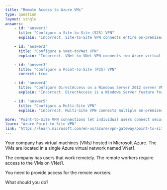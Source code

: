 ```yaml
---
title: "Remote Access to Azure VMs"
type: question
layout: single
answers:
    - id: "answer1"
      title: "Configure a Site-to-Site (S2S) VPN"
      explain: "Incorrect. Site-to-Site VPN connects entire on-premises networks to Azure VNet. It's not suitable for individual remote workers as it requires a VPN device or gateway at the site location."

    - id: "answer2"
      title: "Configure a VNet-toVNet VPN"
      explain: "Incorrect. VNet-to-VNet VPN connects two Azure virtual networks together. It does not provide remote user access to VMs in a VNet."

    - id: "answer3"
      title: "Configure a Point-to-Site (P2S) VPN"
      correct: true

    - id: "answer4"
      title: "Configure DirectAccess on a Windows Server 2012 server VM"
      explain: "Incorrect. DirectAccess is a Windows Server feature for domain-joined clients. It's not an Azure service and requires additional infrastructure setup and maintenance."

    - id: "answer5"
      title: "Configure a Multi-Site VPN"
      explain: "Incorrect. Multi-Site VPN connects multiple on-premises sites to an Azure VNet. Like Site-to-Site VPN, it's not designed for individual remote worker access."

more: "Point-to-Site VPN connections let individual users connect securely to an Azure virtual network from a remote location. A P2S VPN is a VPN connection from a client computer to an Azure VNet."
learn: "Azure Point-to-Site VPN"
link: "https://learn.microsoft.com/en-us/azure/vpn-gateway/point-to-site-about"
---
```


Your company has virtual machines (VMs) hosted in Microsoft Azure. The VMs are located in a single Azure virtual network named VNet1.

The company has users that work remotely. The remote workers require access to the VMs on VNet1.

You need to provide access for the remote workers.

What should you do?

